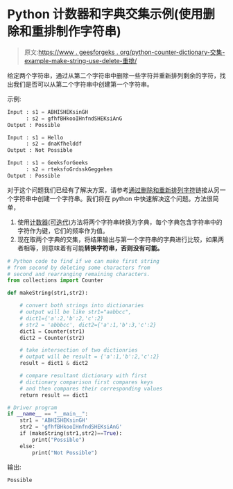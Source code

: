 # Python 计数器和字典交集示例(使用删除和重排制作字符串)

> 原文:[https://www . geesforgeks . org/python-counter-dictionary-交集-example-make-string-use-delete-重排/](https://www.geeksforgeeks.org/python-counter-dictionary-intersection-example-make-string-using-deletion-rearrangement/)

给定两个字符串，通过从第二个字符串中删除一些字符并重新排列剩余的字符，找出我们是否可以从第二个字符串中创建第一个字符串。

示例:

```py
Input : s1 = ABHISHEKsinGH
      : s2 = gfhfBHkooIHnfndSHEKsiAnG
Output : Possible

Input : s1 = Hello
      : s2 = dnaKfhelddf
Output : Not Possible

Input : s1 = GeeksforGeeks
      : s2 = rteksfoGrdsskGeggehes
Output : Possible

```

对于这个问题我们已经有了解决方案，请参考[通过删除和重新排列字符](https://www.geeksforgeeks.org/make-string-another-deletion-rearrangement-characters/)链接从另一个字符串中创建一个字符串。我们将在 python 中快速解决这个问题。方法很简单，

1.  使用[计数器(可迭代)](https://www.geeksforgeeks.org/counters-in-python-set-1/)方法将两个字符串转换为字典，每个字典包含字符串中的字符作为键，它们的频率作为值。
2.  现在取两个字典的交集，将结果输出与第一个字符串的字典进行比较，如果两者相等，则意味着有可能**转换字符串，否则没有可能。**

```py
# Python code to find if we can make first string
# from second by deleting some characters from 
# second and rearranging remaining characters.
from collections import Counter

def makeString(str1,str2):

    # convert both strings into dictionaries
    # output will be like str1="aabbcc", 
    # dict1={'a':2,'b':2,'c':2}
    # str2 = 'abbbcc', dict2={'a':1,'b':3,'c':2}
    dict1 = Counter(str1)
    dict2 = Counter(str2)

    # take intersection of two dictionries
    # output will be result = {'a':1,'b':2,'c':2}
    result = dict1 & dict2

    # compare resultant dictionary with first
    # dictionary comparison first compares keys
    # and then compares their corresponding values 
    return result == dict1

# Driver program
if __name__ == "__main__":
    str1 = 'ABHISHEKsinGH'
    str2 = 'gfhfBHkooIHnfndSHEKsiAnG'
    if (makeString(str1,str2)==True):
        print("Possible")
    else:
        print("Not Possible")
```

输出:

```py
Possible

```